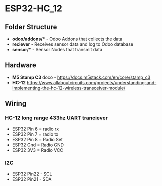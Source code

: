 # ESP32-HC_12

## Folder Structure
- __odoo/addons/*__ - Odoo Addons that collects the data
- __reciever__ - Receives sensor data and log to Odoo database
- __sensor/*__ - Sensor Nodes that transmit data


## Hardware
- __M5 Stamp C3__ doco - https://docs.m5stack.com/en/core/stamp_c3
- __HC-12__ https://www.allaboutcircuits.com/projects/understanding-and-implementing-the-hc-12-wireless-transceiver-module/

## Wiring 
### HC-12 long range 433hz UART tranciever
- ESP32 Pin 6 = radio rx
- ESP32 Pin 7 = radio tx
- ESP32 Pin 8 = Radio Set
- ESP32 Gnd = Radio GND
- ESP32 3V3 = Radio VCC
### I2C 
- ESP32 Pin22 - SCL 
- ESP32 Pin21 - SDA





